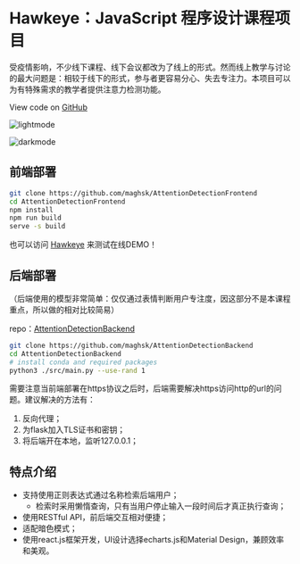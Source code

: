 # Hawkeye：JavaScript 程序设计课程项目

受疫情影响，不少线下课程、线下会议都改为了线上的形式。然而线上教学与讨论的最大问题是：相较于线下的形式，参与者更容易分心、失去专注力。本项目可以为有特殊需求的教学者提供注意力检测功能。

View code on [GitHub](https://github.com/maghsk/AttentionDetectionFrontend)

![lightmode](https://markdown-1252899564.cos.ap-beijing.myqcloud.com/typora/img/maghsk.github.io_AttentionDetectionFrontend_light.webp)

![darkmode](https://markdown-1252899564.cos.ap-beijing.myqcloud.com/typora/img/maghsk.github.io_AttentionDetectionFrontend_dark.webp)

## 前端部署

```bash
git clone https://github.com/maghsk/AttentionDetectionFrontend
cd AttentionDetectionFrontend
npm install
npm run build
serve -s build
```

也可以访问 [Hawkeye](https://maghsk.github.io/AttentionDetectionFrontend/) 来测试在线DEMO！

## 后端部署

（后端使用的模型非常简单：仅仅通过表情判断用户专注度，因这部分不是本课程重点，所以做的相对比较简易）

repo：[AttentionDetectionBackend](https://github.com/maghsk/AttentionDetectionBackend)

```bash
git clone https://github.com/maghsk/AttentionDetectionBackend
cd AttentionDetectionBackend
# install conda and required packages
python3 ./src/main.py --use-rand 1
```

需要注意当前端部署在https协议之后时，后端需要解决https访问http的url的问题。建议解决的方法有：

1. 反向代理；
2. 为flask加入TLS证书和密钥；
3. 将后端开在本地，监听127.0.0.1；

## 特点介绍

- 支持使用正则表达式通过名称检索后端用户；
  - 检索时采用懒惰查询，只有当用户停止输入一段时间后才真正执行查询；
- 使用RESTful API，前后端交互相对便捷；
- 适配暗色模式；
- 使用react.js框架开发，UI设计选择echarts.js和Material Design，兼顾效率和美观。


